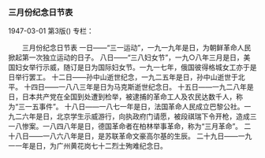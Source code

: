 ### 三月份纪念日节表

1947-03-01
第3版()
专栏：

　　三月份纪念日节表
    一日——“三一运动”，一九一九年是日，为朝鲜革命人民掀起第一次独立运动的日子。
    八日——“三八妇女节”，一九○八年三月是日，美国妇女举行示威，随订是日为国际妇女节。一九一七年，俄国彼得格城女工亦于是日举行罢工。
    十二日——孙中山逝世纪念，一九二五年是日，孙中山逝世于北平。
    十四日——一八八三年是日为马克斯逝世纪念日。
    十五日——一九二八年是日，日本共产党在全国到处遭到检举，被逮捕的革命工人及农民达数千人，称为“三一五事件”。
    十八日——一八七一年是日，法国革命人民成立巴黎公社。一九二六年是日，北京学生示威游行，向执政府门请愿，被段祺瑞下令开枪，造成三一八惨案。一八四八年是日，德国革命者在柏林举事革命，称为“三月革命”。
    二十八日——一八六八年是日，是苏联革命文豪高尔基的生辰。
    二十九日——一九一一年是日，为广州黄花岗七十二烈士殉难纪念日。
